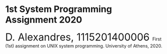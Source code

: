 # 1st System Programming Assignment 2020
<font size="6"> D. Alexandres, 1115201400006 </font>
First (1st) assignment on UNIX system programming.
University of Athens, 2020.

